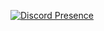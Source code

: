[![Discord Presence](https://lanyard.kyrie25.dev/api/1143551190731333662)](https://discord.com/users/1143551190731333662)
